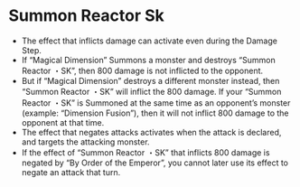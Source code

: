 # Summon Reactor Sk

*   The effect that inflicts damage can activate even during the Damage Step.
*   If “Magical Dimension” Summons a monster and destroys “Summon Reactor ・SK”, then 800 damage is not inflicted to the opponent.
*   But if “Magical Dimension” destroys a different monster instead, then “Summon Reactor ・SK” will inflict the 800 damage. If your “Summon Reactor ・SK” is Summoned at the same time as an opponent’s monster (example: “Dimension Fusion”), then it will not inflict 800 damage to the opponent at that time.
*   The effect that negates attacks activates when the attack is declared, and targets the attacking monster.
*   If the effect of “Summon Reactor ・SK” that inflicts 800 damage is negated by “By Order of the Emperor”, you cannot later use its effect to negate an attack that turn.
